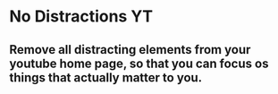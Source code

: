 # No Distractions YT

## Remove all distracting elements from your youtube home page, so that you can focus os things that actually matter to you.
